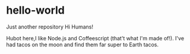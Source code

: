 # hello-world
Just another repository
Hi Humans!

Hubot here,I like Node.js and Coffeescript (that't what I'm made of!).
I've had tacos on the moon and find them far super to Earth tacos.
